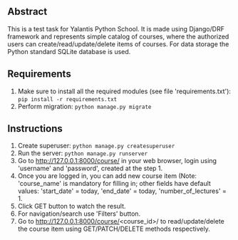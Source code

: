 Abstract
--------
This is a test task for Yalantis Python School.
It is made using Django/DRF framework and represents simple catalog of courses, where the authorized users can create/read/update/delete items of courses.
For data storage the Python standard SQLite database is used.

Requirements
------------
1. Make sure to install all the required modules (see file 'requirements.txt'):
    `pip install -r requirements.txt`
2. Perform migration:
    `python manage.py migrate`

Instructions
------------
1. Create superuser:
    `python manage.py createsuperuser`
2. Run the server:
    `python manage.py runserver`
3. Go to http://127.0.0.1:8000/course/ in your web browser, login using 'username' and 'password', created at the step 1.
4. Once you are logged in, you can add new course item (Note: 'course_name' is mandatory for filling in; other fields have default values: 'start_date' = today, 'end_date' = today, 'number_of_lectures' = 1.
5. Click GET button to watch the result.
6. For navigation/search use 'Filters' button.
7. Go to http://127.0.0.1:8000/course/<course_id>/ to read/update/delete the course item using GET/PATCH/DELETE methods respectively.
